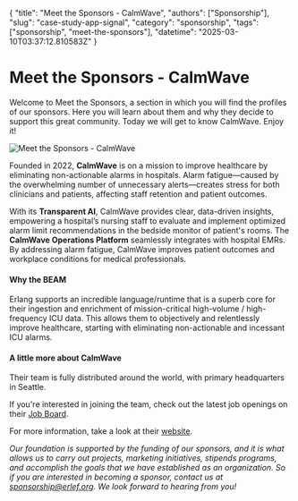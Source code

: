 {
    "title": "Meet the Sponsors - CalmWave",
    "authors": ["Sponsorship"],
    "slug": "case-study-app-signal",
    "category": "sponsorship",
    "tags": ["sponsorship", "meet-the-sponsors"],
    "datetime": "2025-03-10T03:37:12.810583Z" 
}

# Meet the Sponsors -  CalmWave

Welcome to Meet the Sponsors, a section in which you will find the profiles of our sponsors. Here you will learn about them and why they decide to support this great community. Today we will get to know  CalmWave. Enjoy it!

<img src="priv/posts/sponsorship/CalmWave.png" class="img-fluid" alt="Meet the Sponsors - CalmWave"/>

Founded in 2022, **CalmWave** is on a mission to improve healthcare by eliminating non-actionable alarms in hospitals. Alarm fatigue—caused by the overwhelming number of unnecessary alerts—creates stress for both clinicians and patients, affecting staff retention and patient outcomes.

With its **Transparent AI**, CalmWave provides clear, data-driven insights, empowering a hospital’s nursing staff to evaluate and implement optimized alarm limit recommendations in the bedside monitor of patient's rooms. The **CalmWave Operations Platform** seamlessly integrates with hospital EMRs. By addressing alarm fatigue, CalmWave improves patient outcomes and workplace conditions for medical professionals.

#### Why the BEAM

Erlang supports an incredible language/runtime that is a superb core for their ingestion and enrichment of mission-critical high-volume / high-frequency ICU data. This allows them to objectively and relentlessly improve healthcare, starting with eliminating non-actionable and incessant ICU alarms.

#### A little more about CalmWave

Their team is fully distributed around the world, with primary headquarters in Seattle. 

If you're interested in joining the team, check out the latest job openings on their [Job Board](https://www.calmwave.ai/careers).

For more information, take a look at their [website](https://www.calmwave.ai). 

*Our foundation is supported by the funding of our sponsors, and it is what allows us to carry out projects, marketing initiatives, stipends programs, and accomplish the goals that we have established as an organization. So if you are interested in becoming a sponsor, contact us at sponsorship@erlef.org. We look forward to hearing from you!*
